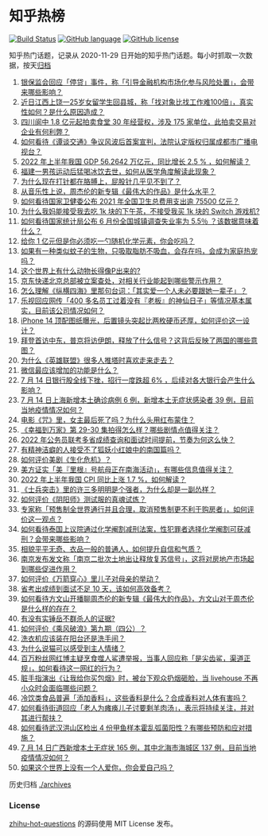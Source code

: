 # 知乎热榜
[![Build Status](https://github.com/ToWeLong/zhihu-hot-questions/workflows/CI/badge.svg)](https://github.com/ToWeLong/zhihu-hot-questions/actions)
[![GitHub language](https://img.shields.io/badge/language-golang-orange.svg)](https://golang.org/)
[![GitHub license](https://img.shields.io/github/license/ToWeLong/zhihu-hot-questions)](https://github.com/ToWeLong/zhihu-hot-questions/blob/main/LICENSE)

知乎热门话题，记录从 2020-11-29 日开始的知乎热门话题。每小时抓取一次数据，按天[归档](./archives)

<!-- BEGIN -->

1. [银保监会回应「停贷」事件，称「引导金融机构市场化参与风险处置」，会带来哪些影响？](https://www.zhihu.com/question/543313326)
1. [近日江西上饶一25岁女留学生回县城，称「找对象比找工作难100倍」，真实性如何？是什么原因造成？](https://www.zhihu.com/question/543094752)
1. [四川阆中 1.8 亿元起拍卖食堂 30 年经营权，涉及 175 家单位，此拍卖交易对企业有何利弊？](https://www.zhihu.com/question/543303615)
1. [如何看待《谭谈交通》争议风波后首案宣判，法院认定版权归属成都市广播电视台？](https://www.zhihu.com/question/543281674)
1. [2022 年上半年我国 GDP 56.2642 万亿元，同比增长 2.5 % ，如何解读？](https://www.zhihu.com/question/543383284)
1. [福建一男孩运动后猛喝冰饮去世，如何从医学角度解读此现象？](https://www.zhihu.com/question/542679542)
1. [为什么现在打针都在胳膊上，屁股针几乎见不到了？](https://www.zhihu.com/question/542819858)
1. [从音乐性上说，周杰伦的新专辑《最伟大的作品》是什么水平？](https://www.zhihu.com/question/543314561)
1. [如何看待国家卫健委公布 2021 年全国卫生总费用支出逾 75500 亿元？](https://www.zhihu.com/question/543330972)
1. [为什么我妈能接受我去吃 1k 块的下午茶，不接受我买 1k 块的 Switch 游戏机?](https://www.zhihu.com/question/542070763)
1. [如何看待国家统计局公布 6 月份全国城镇调查失业率为 5.5％ ？该数据意味着什么？](https://www.zhihu.com/question/543397017)
1. [给你 1 亿元但是你必须吃一勺随机化学元素，你会吃吗？](https://www.zhihu.com/question/543286181)
1. [如果有一种类似蚊子的生物，只吸取脂肪不吸血，会存在吗，会成为家庭热宠吗？](https://www.zhihu.com/question/543135929)
1. [这个世界上有什么动物长得像P出来的?](https://www.zhihu.com/question/542741435)
1. [京东快递北京总部被立案查处，对相关行业能起到哪些警示作用？](https://www.zhihu.com/question/542934993)
1. [怎么理解《纵横四海》里那句台词：「其实爱一个人未必要跟她一辈子」？](https://www.zhihu.com/question/489663699)
1. [乐视回应网传「400 多名员工过着没有『老板』的神仙日子」等情况基本属实，目前该公司情况如何？](https://www.zhihu.com/question/542926494)
1. [iPhone 14 顶配图纸曝光，后置镜头突起比两枚硬币还厚，如何评价这一设计？](https://www.zhihu.com/question/543285550)
1. [拜登首访中东，普京将访伊朗，释放了什么信号？这背后反映了两国的哪些意图？](https://www.zhihu.com/question/543247122)
1. [为什么《英雄联盟》很多人推塔时喜欢走来走去？](https://www.zhihu.com/question/534154016)
1. [微信最应该增加的功能是什么？](https://www.zhihu.com/question/385755178)
1. [7 月 14 日银行股全线下挫，招行一度跌超 6% ，后续对各大银行会产生什么影响？](https://www.zhihu.com/question/543221402)
1. [7 月 14 日上海新增本土确诊病例 6 例，新增本土无症状感染者 39 例，目前当地疫情情况如何？](https://www.zhihu.com/question/543380741)
1. [电影《咒》里，女主最后死了吗？为什么头用红布蒙住？](https://www.zhihu.com/question/542413753)
1. [《幸福到万家》第 29-30 集拍得怎么样？哪些剧情点值得关注？](https://www.zhihu.com/question/543287553)
1. [2022 年公务员联考多省成绩查询和面试时间提前，节奏为何这么快？](https://www.zhihu.com/question/543205077)
1. [有精神洁癖的人接受不了狐妖小红娘中的南国篇吗？](https://www.zhihu.com/question/413063907)
1. [如何评价美剧《生化危机》？](https://www.zhihu.com/question/543215327)
1. [美方证实「美『里根』号航母正在南海活动」，有哪些信息值得关注？](https://www.zhihu.com/question/543283474)
1. [2022 年上半年我国 CPI 同比上涨 1.7 %，如何解读？](https://www.zhihu.com/question/543399613)
1. [《士兵突击》里的许三多明明是个强者，为什么却是一副怂样？](https://www.zhihu.com/question/285320878)
1. [如何评价《阴阳师》测试服的真魂试炼？](https://www.zhihu.com/question/543122669)
1. [专家称「预售制全世界通行并且合理，取消预售制更不利于购房者」，如何评价这一观点？](https://www.zhihu.com/question/543401449)
1. [如何看待泰国上议院通过化学阉割减刑法案，性犯罪者选择化学阉割可获减刑？会带来哪些影响？](https://www.zhihu.com/question/543217537)
1. [相貌平平无奇、衣品一般的普通人，如何提升自信和气质？](https://www.zhihu.com/question/538744287)
1. [南京发布发文称「南京二批次土地出让释放复苏信号」，这将对房地产市场起到哪些促进作用？](https://www.zhihu.com/question/542863610)
1. [如何评价《万箭穿心》里儿子对母亲的举动？](https://www.zhihu.com/question/382376337)
1. [省考出成绩到面试不足 10 天，该如何高效备考？](https://www.zhihu.com/question/542923606)
1. [如何看待方文山开播聊周杰伦的新专辑《最伟大的作品》，方文山对于周杰伦是什么样的存在？](https://www.zhihu.com/question/543402890)
1. [有没有实锤岳不群杀人的证据?](https://www.zhihu.com/question/543185286)
1. [如何评价《乘风破浪》第九期（四公）？](https://www.zhihu.com/question/543411002)
1. [洗衣机应该装在阳台还是洗手间？](https://www.zhihu.com/question/542614151)
1. [为什么说猫可以感受到主人情绪？](https://www.zhihu.com/question/540669454)
1. [百万粉丝网红博主疑烹食噬人鲨遭举报，当事人回应称「是尖齿鲨，渠道正规」，如何看待这一网红的行为？](https://www.zhihu.com/question/543388573)
1. [脏手指演出《让我给你买包烟》时，被台下观众扔烟砸脸，当 livehouse 不再小众时会面临哪些问题？](https://www.zhihu.com/question/542614057)
1. [冷饮类食品普遍「添加香料」，这些香料是什么？合成香料对人体有害吗？](https://www.zhihu.com/question/543253602)
1. [如何看待街道回应「老人为瘫痪儿子讨要剩羊肉汤」，表示将持续关注，并对其进行帮扶？](https://www.zhihu.com/question/543387114)
1. [如何看待武汉洪山区检出 4 份甲鱼样本霍乱弧菌阳性？有哪些预防和应对措施？](https://www.zhihu.com/question/543324069)
1. [7 月 14 日广西新增本土无症状 165 例，其中北海市海城区 137 例，目前当地疫情情况如何？](https://www.zhihu.com/question/543383645)
1. [如果这个世界上没有一个人爱你，你会爱自己吗？](https://www.zhihu.com/question/543275496)

<!-- END -->

历史归档 [./archives](./archives)


### License
[zhihu-hot-questions](https://github.com/towelong/zhihu-hot-questions) 的源码使用 MIT License 发布。